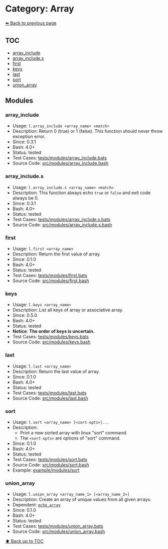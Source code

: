 # Category: Array

[⬅️ Back to previous page](./README.md)

## TOC

- [array_include](#array_include)
- [array_include.s](#array_includes)
- [first](#first)
- [keys](#keys)
- [last](#last)
- [sort](#sort)
- [union_array](#union_array)

## Modules

### array_include

- Usage: `l.array_include <array_name> <match>`
- Description: Return 0 (true) or 1 (false). This function should never throw exception error.
- Since: 0.3.1
- Bash: 4.0+
- Status: tested
- Test Cases: [tests/modules/array_include.bats](../../tests/modules/array_include.bats)
- Source Code: [src/modules/array_include.bash](../../src/modules/array_include.bash)

### array_include.s

- Usage: `l.array_include.s <array_name> <match>`
- Description: This function always echo `true` or `false` and exit code always be 0.
- Since: 0.3.1
- Bash: 4.0+
- Status: tested
- Test Cases: [tests/modules/array_include.s.bats](../../tests/modules/array_include.s.bats)
- Source Code: [src/modules/array_include.s.bash](../../src/modules/array_include.s.bash)

### first

- Usage: `l.first <array_name>`
- Description: Return the first value of array.
- Since: 0.1.0
- Bash: 4.0+
- Status: tested
- Test Cases: [tests/modules/first.bats](../../tests/modules/first.bats)
- Source Code: [src/modules/first.bash](../../src/modules/first.bash)

### keys

- Usage: `l.keys <array_name>`
- Description: List all keys of array or associative array.
- Since: 0.5.0
- Bash: 4.0+
- Status: tested
- **Notice**: **The order of keys is uncertain.**
- Test Cases: [tests/modules/keys.bats](../../tests/modules/keys.bats)
- Source Code: [src/modules/keys.bash](../../src/modules/keys.bash)

### last

- Usage: `l.last <array_name>`
- Description: Return the last value of array.
- Since: 0.1.0
- Bash: 4.0+
- Status: tested
- Test Cases: [tests/modules/last.bats](../../tests/modules/last.bats)
- Source Code: [src/modules/last.bash](../../src/modules/last.bash)

### sort

- Usage: `l.sort <array_name> [<sort-opts>]...`
- Description:
  - Print a new sorted array with linux "sort" command.
  - The `<sort-opts>` are options of "sort" command.
- Since: 0.1.0
- Bash: 4.0+
- Status: tested
- Test Cases: [tests/modules/sort.bats](../../tests/modules/sort.bats)
- Source Code: [src/modules/sort.bash](../../src/modules/sort.bash)
- Example: [example/modules/sort](../../example/modules/sort)

### union_array

- Usage: `l.union_array <array_name_1> [<array_name_2>]`
- Description: Create an array of unique values from all given arrays.
- Dependent: [`echo_array`](./console.md#echo_array)
- Since: 0.1.0
- Bash: 4.0+
- Status: tested
- Test Cases: [tests/modules/union_array.bats](../../tests/modules/union_array.bats)
- Source Code: [src/modules/union_array.bash](../../src/modules/union_array.bash)

[⬆️ Back up to TOC](#toc)
